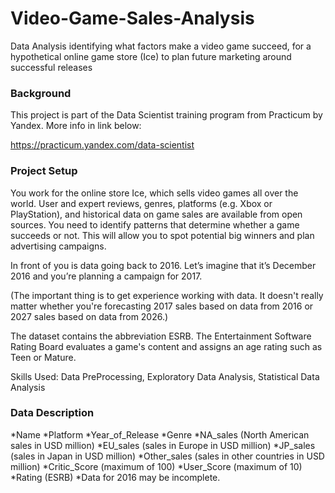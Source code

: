 # Video-Game-Sales-Analysis
Data Analysis identifying what factors make a video game succeed, for a hypothetical online game store (Ice) to plan future marketing around successful releases

### Background 

This project is part of the Data Scientist training program from Practicum by Yandex. More info in link below:

https://practicum.yandex.com/data-scientist

### Project Setup
You work for the online store Ice, which sells video games all over the world. User and expert reviews, genres, platforms (e.g. Xbox or PlayStation), and historical data on game sales are available from open sources. You need to identify patterns that determine whether a game succeeds or not. This will allow you to spot potential big winners and plan advertising campaigns.

In front of you is data going back to 2016. Let’s imagine that it’s December 2016 and you’re planning a campaign for 2017.

(The important thing is to get experience working with data. It doesn't really matter whether you're forecasting 2017 sales based on data from 2016 or 2027 sales based on data from 2026.)

The dataset contains the abbreviation ESRB. The Entertainment Software Rating Board evaluates a game's content and assigns an age rating such as Teen or Mature.

Skills Used: Data PreProcessing, Exploratory Data Analysis, Statistical Data Analysis

### Data Description
*Name
*Platform
*Year_of_Release
*Genre
*NA_sales (North American sales in USD million)
*EU_sales (sales in Europe in USD million)
*JP_sales (sales in Japan in USD million)
*Other_sales (sales in other countries in USD million)
*Critic_Score (maximum of 100)
*User_Score (maximum of 10)
*Rating (ESRB)
*Data for 2016 may be incomplete.

